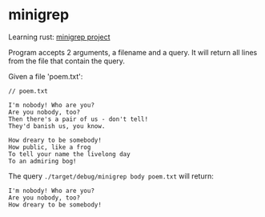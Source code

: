 # minigrep
Learning rust: [minigrep project](https://doc.rust-lang.org/book/ch12-00-an-io-project.html)

Program accepts 2 arguments, a filename and a query. It will return all lines from the file that contain the query.

Given a file 'poem.txt':

```
// poem.txt

I'm nobody! Who are you?
Are you nobody, too?
Then there's a pair of us - don't tell!
They'd banish us, you know.

How dreary to be somebody!
How public, like a frog
To tell your name the livelong day
To an admiring bog!

```

The query `./target/debug/minigrep body poem.txt` will return:

```
I'm nobody! Who are you?
Are you nobody, too?
How dreary to be somebody!
```

